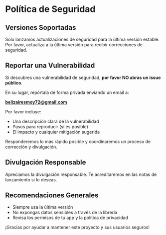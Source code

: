 # Política de Seguridad

## Versiones Soportadas

Solo lanzamos actualizaciones de seguridad para la última versión estable. Por favor, actualiza a la última versión para recibir correcciones de seguridad.

## Reportar una Vulnerabilidad

Si descubres una vulnerabilidad de seguridad, **por favor NO abras un issue público**.

En su lugar, repórtala de forma privada enviando un email a:

**belizairesmoy72@gmail.com**

Por favor incluye:
- Una descripción clara de la vulnerabilidad
- Pasos para reproducir (si es posible)
- El impacto y cualquier mitigación sugerida

Responderemos lo más rápido posible y coordinaremos un proceso de corrección y divulgación.

## Divulgación Responsable

Apreciamos la divulgación responsable. Te acreditaremos en las notas de lanzamiento si lo deseas.

## Recomendaciones Generales
- Siempre usa la última versión
- No expongas datos sensibles a través de la librería
- Revisa los permisos de tu app y la política de privacidad

¡Gracias por ayudar a mantener este proyecto y sus usuarios seguros! 